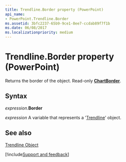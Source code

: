 ```yaml
---
title: Trendline.Border property (PowerPoint)
api_name:
- PowerPoint.Trendline.Border
ms.assetid: 3bfc2237-65b9-9ce1-8ee7-ccdab89f7f1b
ms.date: 06/08/2017
ms.localizationpriority: medium
---
```



# Trendline.Border property (PowerPoint)

Returns the border of the object. Read-only **[ChartBorder](PowerPoint.ChartBorder.md)**.


## Syntax

_expression_.**Border**

_expression_ A variable that represents a '[Trendline](PowerPoint.Trendline.md)' object.


## See also


[Trendline Object](PowerPoint.Trendline.md)

[!include[Support and feedback](~/includes/feedback-boilerplate.md)]